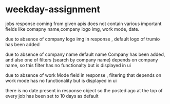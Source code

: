 # weekday-assignment

 jobs response coming from given apis does not contain various important fields like comapny name,company logo img, work mode, date.

 due to absence of company logo img in response , default logo of trumio has been added 

 due to absence of company name default name Company has been added, and also one of filters 
 (search by company name) depends on company name, so this filter has no functionalty but is displayed in ui

 due to absence of work Mode field in response , filtering that depends on work mode has no functionality but is displayed in ui

 there is no date present in response object so the posted ago at the top of every job has been set to 10 days as default
